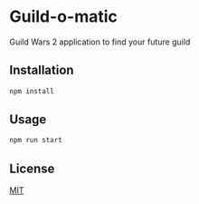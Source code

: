 # Guild-o-matic

Guild Wars 2 application to find your future guild

## Installation

```bash
npm install
```

## Usage

```bash
npm run start
```

## License

[MIT](https://choosealicense.com/licenses/mit/)
